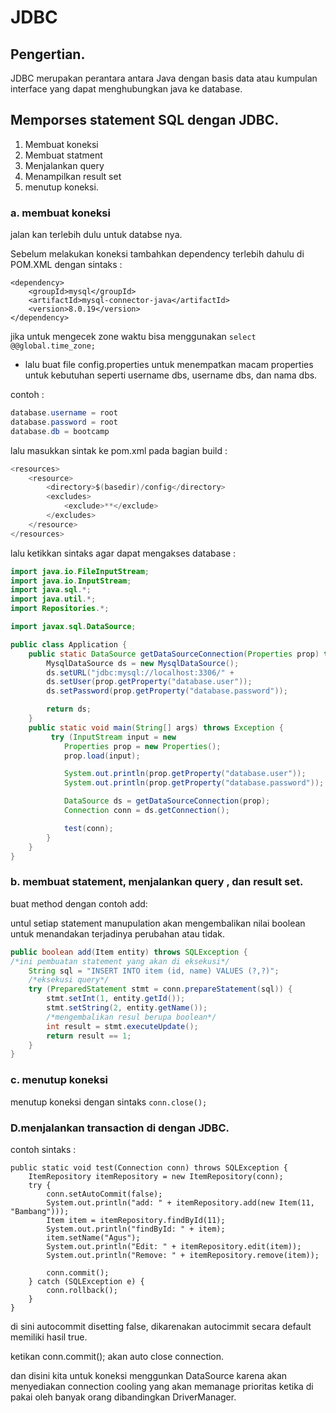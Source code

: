 # **JDBC**

## Pengertian.

JDBC merupakan perantara antara Java dengan basis data atau kumpulan interface yang dapat menghubungkan java ke database.



## Memporses statement SQL dengan JDBC.

1. Membuat koneksi
2. Membuat statment
3. Menjalankan query
4. Menampilkan result set
5. menutup koneksi.



### a. membuat koneksi

jalan kan terlebih dulu untuk databse nya.

Sebelum melakukan koneksi tambahkan dependency terlebih dahulu di POM.XML dengan sintaks :

```
<dependency>
    <groupId>mysql</groupId>
    <artifactId>mysql-connector-java</artifactId>
    <version>8.0.19</version>
</dependency>
```

jika untuk mengecek zone waktu bisa menggunakan `select @@global.time_zone;`

- lalu buat file config.properties untuk menempatkan macam properties untuk kebutuhan seperti username dbs,  username dbs, dan nama dbs.

contoh : 

```java
database.username = root
database.password = root
database.db = bootcamp
```

lalu masukkan sintak ke pom.xml pada bagian build : 

```java
<resources>
    <resource>
        <directory>$(basedir)/config</directory>
        <excludes>
            <exclude>**</exclude>
        </excludes>
    </resource>
</resources>
```

lalu ketikkan sintaks agar dapat mengakses database : 

```java
import java.io.FileInputStream;
import java.io.InputStream;
import java.sql.*;
import java.util.*;
import Repositories.*;

import javax.sql.DataSource;

public class Application {
    public static DataSource getDataSourceConnection(Properties prop) throws 		SQLException {
        MysqlDataSource ds = new MysqlDataSource();
        ds.setURL("jdbc:mysql://localhost:3306/" + 						               prop.getProperty("database.name"));
        ds.setUser(prop.getProperty("database.user"));
        ds.setPassword(prop.getProperty("database.password"));

        return ds;
    }
    public static void main(String[] args) throws Exception {
         try (InputStream input = new 													FileInputStream("./config/config.properties")) {
            Properties prop = new Properties();
            prop.load(input);

            System.out.println(prop.getProperty("database.user"));
            System.out.println(prop.getProperty("database.password"));

            DataSource ds = getDataSourceConnection(prop);
            Connection conn = ds.getConnection();

            test(conn);
        }
    }
}
```

### b. membuat statement, menjalankan query , dan result set.

buat method dengan contoh add:

untul setiap statement manupulation akan mengembalikan nilai boolean untuk menandakan terjadinya perubahan atau tidak.

```java
public boolean add(Item entity) throws SQLException {
/*ini pembuatan statement yang akan di eksekusi*/
    String sql = "INSERT INTO item (id, name) VALUES (?,?)";
    /*eksekusi query*/
    try (PreparedStatement stmt = conn.prepareStatement(sql)) {
        stmt.setInt(1, entity.getId());
        stmt.setString(2, entity.getName());
        /*mengembalikan resul berupa boolean*/
        int result = stmt.executeUpdate();
        return result == 1;
    }
}
```

### c. menutup koneksi

menutup koneksi dengan sintaks  `conn.close();` 



### D.menjalankan transaction di dengan JDBC.

contoh sintaks :

```
public static void test(Connection conn) throws SQLException {
    ItemRepository itemRepository = new ItemRepository(conn);
    try {
        conn.setAutoCommit(false);
        System.out.println("add: " + itemRepository.add(new Item(11, "Bambang")));
        Item item = itemRepository.findById(11);
        System.out.println("findById: " + item);
        item.setName("Agus");
        System.out.println("Edit: " + itemRepository.edit(item));
        System.out.println("Remove: " + itemRepository.remove(item));

        conn.commit();
    } catch (SQLException e) {
        conn.rollback();
    }
}
```

di sini autocommit disetting false, dikarenakan autocimmit secara default memiliki hasil true.

ketikan conn.commit(); akan auto close connection.



dan disini kita untuk koneksi menggunkan DataSource karena akan menyediakan connection cooling yang akan memanage prioritas ketika di pakai oleh banyak orang dibandingkan DriverManager.